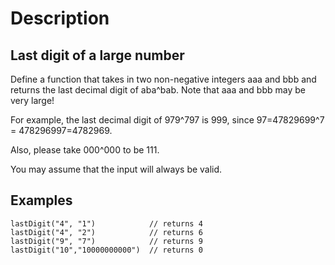 # Description 

## Last digit of a large number

Define a function that takes in two non-negative integers aaa and bbb and returns the last decimal digit of aba^bab. Note that aaa and bbb may be very large!

For example, the last decimal digit of 979^797 is 999, since 97=47829699^7 = 478296997=4782969.

Also, please take 000^000 to be 111.

You may assume that the input will always be valid.

## Examples
```
lastDigit("4", "1")            // returns 4
lastDigit("4", "2")            // returns 6
lastDigit("9", "7")            // returns 9    
lastDigit("10","10000000000")  // returns 0
```